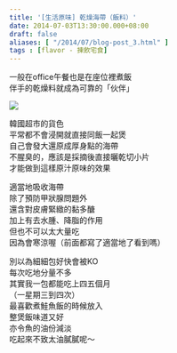 ```yaml
---
title: '[生活原味] 乾燥海帶（飯料）'
date: 2014-07-03T13:30:00.000+08:00
draft: false
aliases: [ "/2014/07/blog-post_3.html" ]
tags : [flavor - 揀飲宅食]
---
```


一般在office午餐也是在座位裡煮飯  
伴手的乾燥料就成為可靠的「伙伴」  

[![](https://2.bp.blogspot.com/-dKUwiJ_zWHo/XEMw4cBtrjI/AAAAAAAAF08/0zKmiDk3L5U-1bMSv3uDvL2jWKLfN42XgCLcBGAs/s640/14241785407_b3c334cc5f_z.jpg)](https://2.bp.blogspot.com/-dKUwiJ_zWHo/XEMw4cBtrjI/AAAAAAAAF08/0zKmiDk3L5U-1bMSv3uDvL2jWKLfN42XgCLcBGAs/s1600/14241785407_b3c334cc5f_z.jpg)

韓國超市的貨色  
平常都不會浸開就直接同飯一起煲  
自己會發大還原成厚身點的海帶  
不腥臭的，應該是採摘後直接曬乾切小片  
才能做到這樣原汁原味的效果  
  
適當地吸收海帶  
除了預防甲狀腺問題外  
還含對皮膚緊緻的黏多醣  
加上有去水腫、降脂的作用  
但也不可以太大量吃  
因為會寒涼喔（前面都寫了適當地了看到嗎）  
  
別以為細細包好快會被KO  
每次吃地分量不多  
其實我一包都能吃上四五個月  
（一星期三到四次）  
最喜歡煮鮭魚飯的時候放入  
整煲飯味道又好  
亦令魚的油份減淡  
吃起來不致太油膩膩呢～